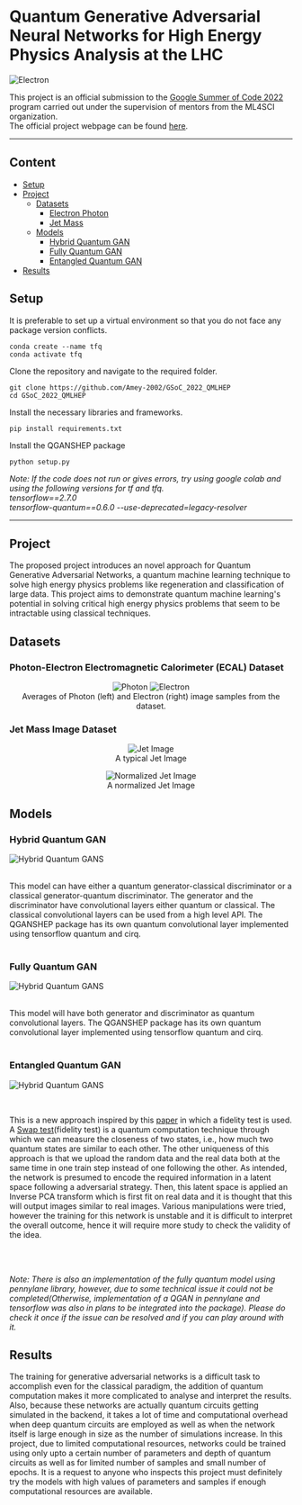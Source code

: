 # Quantum Generative Adversarial Neural Networks for High Energy Physics Analysis at the LHC

<p>
<img src="https://raw.githubusercontent.com/Amey-2002/GSoC_2022_QMLHEP/main/assets/gsoc%40ml4sci.jpeg" title="Electron" /> 
</p>

This project is an official submission to the [Google Summer of Code 2022](https://summerofcode.withgoogle.com/) program carried out under the supervision of mentors from the ML4SCI organization.<br>
The official project webpage can be found [here](https://summerofcode.withgoogle.com/programs/2022/projects/jp4vG7tW).
***

## Content
- [Setup](#Setup)
- [Project](#Project)
  - [Datasets](#Datasets)
    - [Electron Photon](#Photon-Electron-Electromagnetic-Calorimeter-(ECAL)-Dataset)
    - [Jet Mass](#Jet-Mass-Image-Dataset)
  - [Models](#Models)
    - [Hybrid Quantum GAN](#Hybrid-Quantum-GAN)
    - [Fully Quantum GAN](#Fully-Quantum-GAN)
    - [Entangled Quantum GAN](#Entangled-Quantum-GAN)
- [Results](#Results)

## Setup

It is preferable to set up a virtual environment so that you do not face any package version conflicts.
```shell
conda create --name tfq
conda activate tfq
```

Clone the repository and navigate to the required folder.
```shell
git clone https://github.com/Amey-2002/GSoC_2022_QMLHEP
cd GSoC_2022_QMLHEP
```
Install the necessary libraries and frameworks.
```shell
pip install requirements.txt
```
Install the QGANSHEP package
```shell
python setup.py
```

_Note: If the code does not run or gives errors, try using google colab and using the following versions for tf and tfq.
<br>
tensorflow==2.7.0
<br>
tensorflow-quantum==0.6.0 --use-deprecated=legacy-resolver_
***
## Project
The proposed project introduces an novel approach for Quantum Generative Adversarial Networks, a quantum machine learning technique to solve high energy physics problems like regeneration and classification of large data. This project aims to demonstrate quantum machine learning's potential in solving critical high energy physics problems that seem to be intractable using classical techniques.

## Datasets
### Photon-Electron Electromagnetic Calorimeter (ECAL) Dataset
<p align="middle">
  <img src="https://raw.githubusercontent.com/Amey-2002/GSoC_2022_QMLHEP/main/assets/photon%20full.png" title="Photon" />
  <img src="https://raw.githubusercontent.com/Amey-2002/GSoC_2022_QMLHEP/main/assets/electron%20full.png" title="Electron" /> <br>
  Averages of Photon (left) and Electron (right) image samples from the dataset.
</p>

### Jet Mass Image Dataset

<p align="middle">
  <img src="https://raw.githubusercontent.com/Amey-2002/GSoC_2022_QMLHEP/main/assets/jet_mass.png" title="Jet Image" /> 
   <br>
   A typical Jet Image <br>
</p> 
 
<p align="middle">
  <img src="https://raw.githubusercontent.com/Amey-2002/GSoC_2022_QMLHEP/main/assets/normalized_jet_mass.png" title="Normalized Jet Image" /> 
  <br>
  A normalized Jet Image<br>
</p>

## Models
### Hybrid Quantum GAN
<p>
<img src="https://raw.githubusercontent.com/Amey-2002/GSoC_2022_QMLHEP/main/assets/hybrid_qgans.png" title="Hybrid Quantum GANS" />
</p><br>
This model can have either a quantum generator-classical discriminator or a classical generator-quantum discriminator. The generator and the discriminator have convolutional layers either quantum or classical. The classical convolutional layers can be used from a high level API. The QGANSHEP package has its own quantum convolutional layer implemented using tensorflow quantum and cirq.
<br>
<br>

### Fully Quantum GAN
<p>
<img src="https://raw.githubusercontent.com/Amey-2002/GSoC_2022_QMLHEP/main/assets/fully_quantum_gans.png" title="Hybrid Quantum GANS" />
</p>
<br>
This model will have both generator and discriminator as quantum convolutional layers. The QGANSHEP package has its own quantum convolutional layer implemented using tensorflow quantum and cirq.
<br>
<br>

### Entangled Quantum GAN
<p>
<img src="https://raw.githubusercontent.com/Amey-2002/GSoC_2022_QMLHEP/main/assets/entangled_qgans.png" title="Hybrid Quantum GANS" />
</p>
<br>

This is a new approach inspired by this [paper](https://arxiv.org/abs/2105.00080) in which a fidelity test is used. A [Swap test](https://en.wikipedia.org/wiki/Swap_test)(fidelity test) is a quantum computation technique through which we can measure the closeness of two states, i.e., how much two quantum states are similar to each other. The other uniqueness of this approach is that we upload the random data and the real data both at the same time in one train step instead of one following the other. As intended, the network is presumed to encode the required information in a latent space following a adversarial strategy. Then, this latent space is applied an Inverse PCA transform which is first fit on real data and it is thought that this will output images similar to real images. Various manipulations were tried, however the training for this network is unstable and it is difficult to interpret the overall outcome, hence it will require more study to check the validity of the idea.

<br>
<br>

_Note: There is also an implementation of the fully quantum model using pennylane library, however, due to some technical issue it could not be completed(Otherwise, implementation of a QGAN in pennylane and tensorflow was also in plans to be integrated into the package). Please do check it once if the issue can be resolved and if you can play around with it._

## Results

The training for generative adversarial networks is a difficult task to accomplish even for the classical paradigm, the addition of quantum computation makes it more complicated to analyse and interpret the results. Also, because these networks are actually quantum circuits getting simulated in the backend, it takes a lot of time and computational overhead when deep quantum circuits are employed as well as when the network itself is large enough in size as the number of simulations increase. In this project, due to limited computational resources, networks could be trained using only upto a certain number of parameters and depth of quantum circuits as well as for limited number of samples and small number of epochs. It is a request to anyone who inspects this project must definitely try the models with high values of parameters and samples if enough computational resources are available.